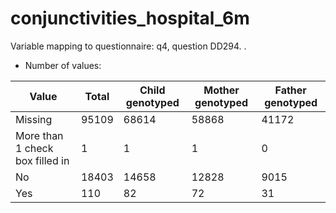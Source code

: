 # conjunctivities_hospital_6m
Variable mapping to questionnaire: q4, question DD294.
.
- Number of values:

| Value | Total | Child genotyped | Mother genotyped | Father genotyped |
| ----- | ----- | --------------- | ---------------- | ---------------- |
| Missing | 95109 | 68614 | 58868 | 41172 |
| More than 1 check box filled in | 1 | 1 | 1 |0 |
| No | 18403 | 14658 | 12828 |9015 |
| Yes | 110 | 82 | 72 |31 |



